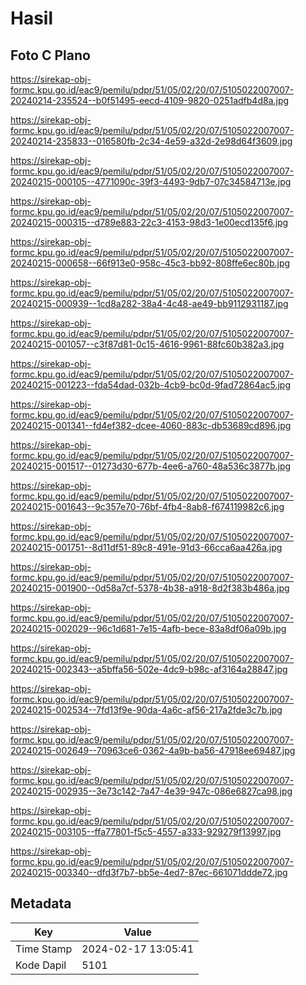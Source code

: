 # Hasil

## Foto C Plano

https://sirekap-obj-formc.kpu.go.id/eac9/pemilu/pdpr/51/05/02/20/07/5105022007007-20240214-235524--b0f51495-eecd-4109-9820-0251adfb4d8a.jpg

https://sirekap-obj-formc.kpu.go.id/eac9/pemilu/pdpr/51/05/02/20/07/5105022007007-20240214-235833--016580fb-2c34-4e59-a32d-2e98d64f3609.jpg

https://sirekap-obj-formc.kpu.go.id/eac9/pemilu/pdpr/51/05/02/20/07/5105022007007-20240215-000105--4771090c-39f3-4493-9db7-07c34584713e.jpg

https://sirekap-obj-formc.kpu.go.id/eac9/pemilu/pdpr/51/05/02/20/07/5105022007007-20240215-000315--d789e883-22c3-4153-98d3-1e00ecd135f6.jpg

https://sirekap-obj-formc.kpu.go.id/eac9/pemilu/pdpr/51/05/02/20/07/5105022007007-20240215-000658--66f913e0-958c-45c3-bb92-808ffe6ec80b.jpg

https://sirekap-obj-formc.kpu.go.id/eac9/pemilu/pdpr/51/05/02/20/07/5105022007007-20240215-000939--1cd8a282-38a4-4c48-ae49-bb9112931187.jpg

https://sirekap-obj-formc.kpu.go.id/eac9/pemilu/pdpr/51/05/02/20/07/5105022007007-20240215-001057--c3f87d81-0c15-4616-9961-88fc60b382a3.jpg

https://sirekap-obj-formc.kpu.go.id/eac9/pemilu/pdpr/51/05/02/20/07/5105022007007-20240215-001223--fda54dad-032b-4cb9-bc0d-9fad72864ac5.jpg

https://sirekap-obj-formc.kpu.go.id/eac9/pemilu/pdpr/51/05/02/20/07/5105022007007-20240215-001341--fd4ef382-dcee-4060-883c-db53689cd896.jpg

https://sirekap-obj-formc.kpu.go.id/eac9/pemilu/pdpr/51/05/02/20/07/5105022007007-20240215-001517--01273d30-677b-4ee6-a760-48a536c3877b.jpg

https://sirekap-obj-formc.kpu.go.id/eac9/pemilu/pdpr/51/05/02/20/07/5105022007007-20240215-001643--9c357e70-76bf-4fb4-8ab8-f674119982c6.jpg

https://sirekap-obj-formc.kpu.go.id/eac9/pemilu/pdpr/51/05/02/20/07/5105022007007-20240215-001751--8d11df51-89c8-491e-91d3-66cca6aa426a.jpg

https://sirekap-obj-formc.kpu.go.id/eac9/pemilu/pdpr/51/05/02/20/07/5105022007007-20240215-001900--0d58a7cf-5378-4b38-a918-8d2f383b486a.jpg

https://sirekap-obj-formc.kpu.go.id/eac9/pemilu/pdpr/51/05/02/20/07/5105022007007-20240215-002029--96c1d681-7e15-4afb-bece-83a8df06a09b.jpg

https://sirekap-obj-formc.kpu.go.id/eac9/pemilu/pdpr/51/05/02/20/07/5105022007007-20240215-002343--a5bffa56-502e-4dc9-b98c-af3164a28847.jpg

https://sirekap-obj-formc.kpu.go.id/eac9/pemilu/pdpr/51/05/02/20/07/5105022007007-20240215-002534--7fd13f9e-90da-4a6c-af56-217a2fde3c7b.jpg

https://sirekap-obj-formc.kpu.go.id/eac9/pemilu/pdpr/51/05/02/20/07/5105022007007-20240215-002649--70963ce6-0362-4a9b-ba56-47918ee69487.jpg

https://sirekap-obj-formc.kpu.go.id/eac9/pemilu/pdpr/51/05/02/20/07/5105022007007-20240215-002935--3e73c142-7a47-4e39-947c-086e6827ca98.jpg

https://sirekap-obj-formc.kpu.go.id/eac9/pemilu/pdpr/51/05/02/20/07/5105022007007-20240215-003105--ffa77801-f5c5-4557-a333-929279f13997.jpg

https://sirekap-obj-formc.kpu.go.id/eac9/pemilu/pdpr/51/05/02/20/07/5105022007007-20240215-003340--dfd3f7b7-bb5e-4ed7-87ec-661071ddde72.jpg


## Metadata

| Key        | Value               |
| ---------- | ------------------- |
| Time Stamp | 2024-02-17 13:05:41 |
| Kode Dapil | 5101                |



